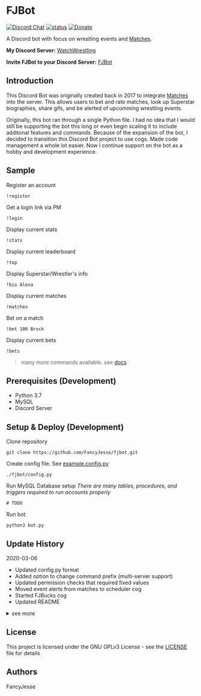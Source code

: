 # FJBot

[![Discord Chat](https://discordapp.com/api/guilds/361689774723170304/embed.png)](https://discord.gg/Q9mX5hQ/)
[![status](https://img.shields.io/badge/Project%20Status-work--in--progress-green.svg)](#)
[![Donate](https://img.shields.io/badge/Donate-PayPal-green.svg)](https://www.paypal.com/cgi-bin/webscr?cmd=_donations&business=jesus_andrade45%40yahoo%2ecom&lc=US&item_name=GitHub%20Projects&currency_code=USD&bn=PP%2dDonationsBF%3abtn_donateCC_LG%2egif%3aNonHosted)

A Discord bot with focus on wrestling events and  [Matches](https://fancyjesse.com/projects/matches).

**My Discord Server:** [WatchWrestling](https://discord.gg/Q9mX5hQ)

**Invite FJBot to your Discord Server:** [FJBot](https://discordapp.com/oauth2/authorize?&client_id=364938585675137035&scope=bot&permissions=199680)

## Introduction

This Discord Bot was originally created back in 2017 to integrate [Matches](https://fancyjesse.com/projects/matches) into the server. This allows users to bet and rate matches, look up Superstar biographies, share gifs, and be alerted of upcomming wrestling events.

Originally, this bot ran through a single Python file. I had no idea that I would still be supporting the bot this long or even begin scaling it to include additonal features and commands. Because of the expansion of the bot, I decided to transition this Discord Bot project to use cogs. Made code management a whole lot easier.
Now I continue support on the bot as a hobby and development experience.


## Sample

Register an account
```
!register
```

Get a login link via PM
```
!login
```

Display current stats
```
!stats
```

Display current leaderboard
```
!top
```

Display Superstar/Wrestler's info
```
!bio Alexa
```

Display current matches
```
!matches
```

Bet on a match
```
!bet 100 Brock
```

Display current bets
```
!bets
```

> many more commands available.
> see [docs](https://fancyjesse.com/projects/fjbot/docs)

##  Prerequisites (Development)

* Python 3.7
* MySQL
* Discord Server

## Setup & Deploy (Development)

Clone repository
```
git clone https://github.com/FancyJesse/fjbot.git
```

Create config file. See [example.config.py](example.config.py)
```
./fjbot/config.py
```

Run MySQL Database setup
*There are many tables, procedures, and triggers required to run accounts properly*
```
# TODO
```

Run bot
```
python3 bot.py
```


## Update History

2020-03-06
* Updated config.py format
* Added option to change command prefix (multi-server support)
* Updated permission checks that required fixed values
* Moved event alerts from matches to scheduler cog
* Started FJBucks cog
* Updated README

<details>
    <summary>see more</summary>

2020-03-02
* Number formatting
* README overhaul coming soon

2020-01-17
* Fixed Scheduler COG
* Added support to Royal Rumble entry command

2020-01-06
* Added scheduler cog for routine alerts
* Fixed voice cog permissions for volume
* Updated config file formatting
* Removed weekly alerts from matches cog

2019-10-17
* Added AEW schedule
* Added chatango PM logging/display
* Removed Tweet tasks
* Fixes

2019-05-29
* Added basic logging
* Updated Match short-view text to include titles
* Fixed Mute and Unmute commands

2019-05-21
* Updated Matches command to display short view if too many
* Added current match command

2019-05-19
* Fixed User Register through Chatango
* Organized Chatang cog prints

2019-05-18
* Fixed User Match betting
* Fixed Match team searches

2019-05-17
* Added user register functionality
* Changed Discord message logging to prints (logging later)
* Added cooldown to Open Matches command
* Fixed betting command
* Fixed twitter cog
* Clean up

2019-05-16
* PEP 8 by using [Black](https://github.com/python/black/) - *bye-bye tabs ... :(*
* Code clean-up
* Still to be updated: twitter cog

2019-05-15
* Renamed fjbot.py to bot.py
* Updated admin commands
* Moved base user commands from matches cog to member cog
* Moved config.py to root
* Updated imports of all files
* Added a new error class for future use
* Removed unecessary log messages (moving to logging later)
* Added base royal rumble support
* Updated README structure and setup instructions
* Added 2019.05.14 updates because it mysteriously disappeared
* Still to be updated: twitter cog

2019-05-14
* Added voice cog (based on official example)
* Moved on_member_join to bot.py
* Added user reset password link command
* Updated command names and aliases
* Removed uneeded command based on rewrite

2019-05-13
* Complete rewrite in progress
* Superstar, DiscordUser, ChatangoUser, Match are now classes
* Complete overhaul of Database handling
* Database calls are now handled by the classes
* Updated function checks
* Renamed credentials.py to config.py
* Chatango Bot rewrite
* Update quickembed to support Class structures
* Cleaned up error handling
* Still be updated: twitter cog, voice cog

2019-05-06
* Complete update to comply with discord.py rewrite
* Bot messages are now embeded
* Removed cross-cog dependency
* Added quickembed.py to utils for quick embeded messages
* Commented out Tweepy unsupported calls (Repo does not support new Twitter API)
* Updated voice cog to search YouTube video by title or direct link
* Created a class for: Match, Superstar, Userstats
* Match and User classes can output their info in embed format
* Code cleanup

2019-02-05
* Added Voice cog (plays YouTube audio)
* Role checks are based only on IDs now
* Updated credential sample to include only IDs
* Added function for quick login for registered users
* Added a Discord Channel for Logging
* Added logging calls within project
* Twitter cog updated (functionality limited by latest Twitter API update)
* Updated query calls based on database table updates
* Various new functions added
* Text fixes

2018-10-14
* Added User class
* Updated cogs to use new User class
* Added direct PM to Discord Server owner function
* Updated admin cog checks
* Updated ch library with alterations (bugs found)
* Updated chatango cog to include match listings and betting
* Modifications to dbhandler to explicitly call queries
* Updated credentials to include Discord invite link
* Text fixes

2018-09-06
* Database redesign (to be included in repository)
* Various database optimization within dbhandler
* Created Class module for readability
* Removed \_\_obosolete__ directory
* Updated logging between cogs - all use main fjbot function now
* Added admin commands
* Heavily updated chatango cog
* Updated tweet log within twitter cog to use async functions
* Started progress on twitter cog to accept PMs
* Added additional checks
* Renamed wwe cog to matches
* Bug fixes

2018-06-24
* Updated database reference between cogs
* Added ch.py library used for the chatango.py cog
* Bug fixes

2018-06-10
* Bug fixes with cog communication

2018-06-09
* Transition to cog model

2018-06-08
* Initial introduction to GitHub

</details>

## License

This project is licensed under the GNU GPLv3 License - see the [LICENSE](LICENSE) file for details


## Authors

FancyJesse


